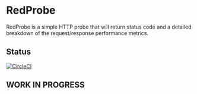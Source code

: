 # RedProbe
RedProbe is a simple HTTP probe that will return status code and a detailed breakdown of the request/response
performance metrics.

## Status
[![CircleCI](https://circleci.com/gh/theirish81/redProbe/tree/master.svg?style=svg)](https://circleci.com/gh/theirish81/redProbe/tree/master)

## WORK IN PROGRESS